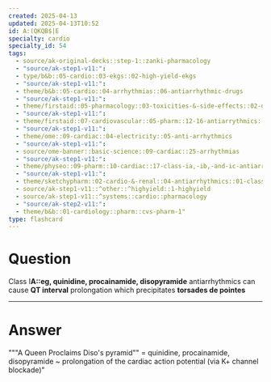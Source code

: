 ```yaml
---
created: 2025-04-13
updated: 2025-04-13T10:52
id: A:(QKQB$|E
specialty: cardio
specialty_id: 54
tags:
  - source/ak-original-decks::step-1::zanki-pharmacology
  - "source/ak-step1-v11:": 
  - type/b&b::05-cardio::03-ekgs::02-high-yield-ekgs
  - "source/ak-step1-v11:": 
  - theme/b&b::05-cardio::04-arrhythmias::06-antiarrhythmic-drugs
  - "source/ak-step1-v11:": 
  - theme/firstaid::05-pharmacology::03-toxicities-&-side-effects::02-drug-reactions---cardiovascular
  - "source/ak-step1-v11:": 
  - theme/firstaid::07-cardiovascular::05-pharm::12-16-antiarrythmics::12-class-1-sodium-channel-blockers
  - "source/ak-step1-v11:": 
  - theme/ome::09-cardiac::04-electricity::05-anti-arrhythmics
  - "source/ak-step1-v11:": 
  - source/ome-banner::basic-science::09-cardiac::25-arrhythmias
  - "source/ak-step1-v11:": 
  - theme/physeo::09-pharm::10-cardiac::17-class-ia,-ib,-and-ic-antiarrhythmics
  - "source/ak-step1-v11:": 
  - theme/sketchypharm::02-cardio-&-renal::04-antiarrhythmics::01-class-i-a-c
  - source/ak-step1-v11::^other::^highyield::1-highyield
  - source/ak-step1-v11::^systems::cardio::pharmacology
  - "source/ak-step2-v11:": 
  - theme/b&b::01-cardiology::pharm::cvs-pharm-1"
type: flashcard
---
```


# Question
Class I**A::eg, quinidine, procainamide, disopyramide** antiarrhythmics can cause **QT interval** prolongation which precipitates **torsades de pointes**

---

# Answer
"""A Queen Proclaims Diso's pyramid"" = quinidine, procainamide, disopyramide ~ prolongation of the cardiac action potential (via K+ channel blockade)"